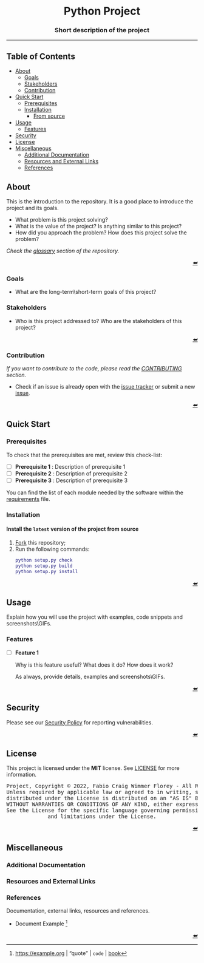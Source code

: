 <a name="readme-header"></a>
<!--
=========================================================================================
             $$$$$$$\  $$$$$$$$\  $$$$$$\  $$$$$$$\  $$\      $$\ $$$$$$$$\
             $$  __$$\ $$  _____|$$  __$$\ $$  __$$\ $$$\    $$$ |$$  _____|
             $$ |  $$ |$$ |      $$ /  $$ |$$ |  $$ |$$$$\  $$$$ |$$ |
             $$$$$$$  |$$$$$\    $$$$$$$$ |$$ |  $$ |$$\$$\$$ $$ |$$$$$\
             $$  __$$< $$  __|   $$  __$$ |$$ |  $$ |$$ \$$$  $$ |$$  __|
             $$ |  $$ |$$ |      $$ |  $$ |$$ |  $$ |$$ |\$  /$$ |$$ |
             $$ |  $$ |$$$$$$$$\ $$ |  $$ |$$$$$$$  |$$ | \_/ $$ |$$$$$$$$\
             \__|  \__|\________|\__|  \__|\_______/ \__|     \__|\________|
=========================================================================================
                                        README
 Author: Fabio Craig Wimmer Florey                                        version: 0.0.1
=========================================================================================
                                     ~ NOTICE ~
       Project, Copyright © 2022, Fabio Craig Wimmer Florey - All Rights Reserved.
           Unless required by applicable law or agreed to in writing, software      
            distributed under the License is distributed on an "AS IS" BASIS,       
         WITHOUT WARRANTIES OR CONDITIONS OF ANY KIND, either express or implied.   
             See the License for the specific language governing permissions        
                            and limitations under the License.
 License: MIT-0                                       Terms and Conditions: ./LICENSE.md
=========================================================================================
You can also use the [GitHub Flavored Markdown][MARKDOWN] syntax or HTML. 
You can also create the titles of your project with [TAAG][TAAG]:
- [Font][TAAG PYTHON] for Python files
- [Font][TAAG OTHER] for other files
-->

<div align="center">
  <!-- <img alt="logo" src=""></img> -->
  <h1>Python Project</h1>
  <h3>Short description of the project</h3>
  <!-- <img alt="hero" src=""></img> -->
</div>

---

## Table of Contents
+ [About](#about)
  * [Goals](#goals)
  * [Stakeholders](#stakeholders)
  * [Contribution](#contribution)
+ [Quick Start](#quick-start)
  * [Prerequisites](#prerequisites)
  * [Installation](#installation)
    - [From source](#install-the-latest-version-of-the-project-from-source)
+ [Usage](#usage)
  * [Features](#features)
+ [Security](#security)
+ [License](#license)
+ [Miscellaneous](#miscellaneous)
  * [Additional Documentation](#additional-documentation)
  * [Resources and External Links](#resources-and-external-links)
  * [References](#references)


## About
This is the introduction to the repository. It is a good place to introduce the project and its goals.

- What problem is this project solving?
- What is the value of the project? Is anything similar to this project?
- How did you approach the problem? How does this project solve the problem? 

*Check the [glossary][GLOSSARY] section of the repository.*

<p align="right"><a href="#readme-header">⮨</a></p>

### Goals
- What are the long-term\short-term goals of this project? 
### Stakeholders
- Who is this project addressed to? Who are the stakeholders of this project?

<p align="right"><a href="#readme-header">⮨</a></p>

### Contribution
*If you want to contribute to the code, please read the [CONTRIBUTING][CONTRIBUTING] section.*
- Check if an issue is already open with the [issue tracker][ISSUE TRACKER] or submit a new [issue][ISSUE].

<p align="right"><a href="#readme-header">⮨</a></p>

## Quick Start
### Prerequisites
To check that the prerequisites are met, review this check-list:

- [ ] **Prerequisite 1** : Description of prerequisite 1
- [ ] **Prerequisite 2** : Description of prerequisite 2
- [ ] **Prerequisite 3** : Description of prerequisite 3

You can find the list of each module needed by the software within the [requirements][REQUIREMENTS] file.

### Installation
#### Install the `latest` version of the project from source
  1. [Fork][FORK] this repository;
  1. Run the following commands:
      ```matlab
      python setup.py check
      python setup.py build
      python setup.py install
      ```
<p align="right"><a href="#readme-header">⮨</a></p>

## Usage
Explain how you will use the project with examples, code snippets and screenshots\GIFs.

### Features
- [ ] **Feature 1**

  Why is this feature useful? What does it do? How does it work?

  As always, provide details, examples and screenshots\GIFs.

<p align="right"><a href="#readme-header">⮨</a></p>

## Security
Please see our [Security Policy][SECURITY] for reporting vulnerabilities.

<p align="right"><a href="#readme-header">⮨</a></p>

## License
This project is licensed under the **MIT** license. See [LICENSE][LICENSE] for more information.

<div align="center"><pre align="center" lang="json">
Project, Copyright © 2022, Fabio Craig Wimmer Florey - All Rights Reserved.
Unless required by applicable law or agreed to in writing, software
distributed under the License is distributed on an "AS IS" BASIS,
WITHOUT WARRANTIES OR CONDITIONS OF ANY KIND, either express or implied.
See the License for the specific language governing permissions
and limitations under the License.
</pre></div>
<p align="right"><a href="#readme-header">⮨</a></p>

## Miscellaneous
### Additional Documentation
### Resources and External Links
### References

Documentation, external links, resources and references.
- Document Example [^1]

<p align="right"><a href="#readme-header">⮨</a></p>

<!--------------- Hyperlinks ---------------->
[FORK]: ../../fork
[CONTRIBUTING]: /docs/CONTRIBUTING.md
[DISCUSSION]: ../../discussion
[GLOSSARY]: docs/GLOSSARY.md
[ISSUE]: ../../issues/new
[ISSUE TRACKER]: ../../issues
[LICENSE]: /LICENSE.md
[MARKDOWN]: https://github.github.com/gfm/
[PULL]: ../../compare
[REQUIREMENTS]: /requirements.txt
[SECURITY]: /docs/SECURITY.md
[TAAG]: https://patorjk.com/software/taag/
[TAAG OTHER]: http://www.patorjk.com/software/taag/#p=display&f=Big%20Money-ne&t=OTHER
[TAAG PYTHON]: https://patorjk.com/software/taag/#p=display&f=Cybermedium&t=PROJECT

<!--- REFERENCES --->
[^1]: https://example.org |  “quote” | `code` | [book](https://example.org)
